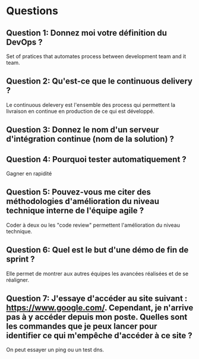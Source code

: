 ﻿# Questions

## Question 1: Donnez moi votre définition du DevOps ?
Set of pratices that automates process between development team and it team.

## Question 2: Qu'est-ce que le continuous delivery ?
Le continuous delevery est l'ensemble des process qui permettent la livraison en continue en production de ce qui est développé.

## Question 3: Donnez le nom d'un serveur d'intégration continue (nom de la solution) ?

## Question 4: Pourquoi tester automatiquement ?
Gagner en rapidité

## Question 5: Pouvez-vous me citer des méthodologies d'amélioration du niveau technique interne de l'équipe agile ?
Coder à deux ou les "code review" permettent l'amélioration du niveau technique.

## Question 6: Quel est le but d'une démo de fin de sprint ?
Elle permet de montrer aux autres équipes les avancées réalisées et de se réaligner.

## Question 7: J'essaye d'accéder au site suivant : https://www.google.com/. Cependant, je n'arrive pas à y accéder depuis mon poste. Quelles sont les commandes que je peux lancer pour identifier ce qui m'empêche d'accéder à ce site ?
On peut essayer un ping ou un test dns.
